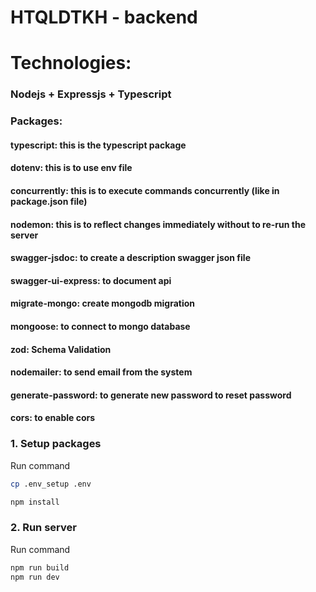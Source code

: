 # HTQLDTKH - backend
# Technologies:
### Nodejs + Expressjs + Typescript
### Packages: 
#### typescript: this is the typescript package
#### dotenv: this is to use env file
#### concurrently: this is to execute commands concurrently (like in package.json file)
#### nodemon: this is to reflect changes immediately without to re-run the server
#### swagger-jsdoc: to create a description swagger json file
#### swagger-ui-express: to document api
#### migrate-mongo: create mongodb migration
#### mongoose: to connect to mongo database
#### zod: Schema Validation
#### nodemailer: to send email from the system
#### generate-password: to generate new password to reset password

#### cors: to enable cors

### 1. Setup packages
Run command
```bash
cp .env_setup .env
```

```bash
npm install
```

### 2. Run server
Run command
```bash
npm run build
npm run dev
```

